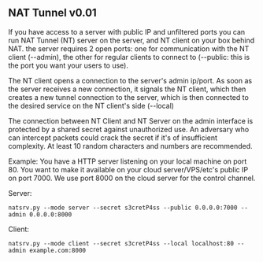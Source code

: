 NAT Tunnel v0.01
----------------
If you have access to a server with public IP and unfiltered ports
you can run NAT Tunnel (NT)  server on the server, and NT client
on your box behind NAT.
the server requires 2 open ports: one for communication with the
NT client (--admin), the other for regular clients to connect to
(--public: this is the port you want your users to use).

The NT client opens a connection to the server's admin ip/port.
As soon as the server receives a new connection, it signals the
NT client, which then creates a new tunnel connection to the
server, which is then connected to the desired service on the
NT client's side (--local)

The connection between NT Client and NT Server on the admin
interface is protected by a shared secret against unauthorized use.
An adversary who can intercept packets could crack the secret
if it's of insufficient complexity. At least 10 random
characters and numbers are recommended.

Example:
You have a HTTP server listening on your local machine on port 80.
You want to make it available on your cloud server/VPS/etc's public
IP on port 7000.
We use port 8000 on the cloud server for the control channel.

Server:

    natsrv.py --mode server --secret s3cretP4ss --public 0.0.0.0:7000 --admin 0.0.0.0:8000

Client:

    natsrv.py --mode client --secret s3cretP4ss --local localhost:80 --admin example.com:8000


